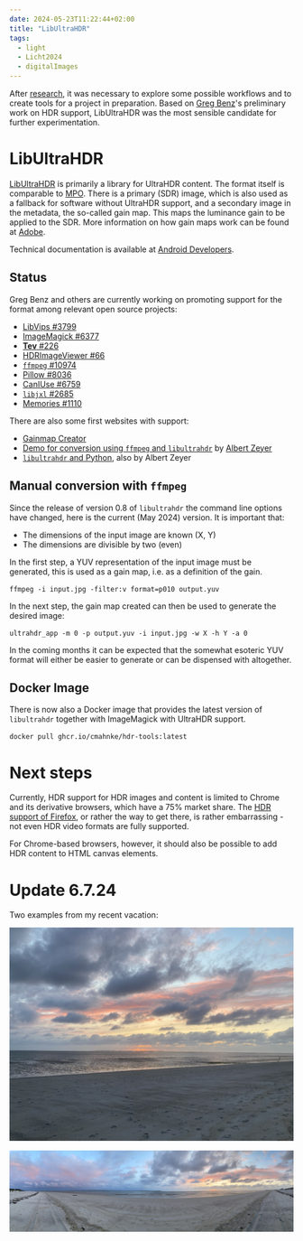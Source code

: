 ```yaml
---
date: 2024-05-23T11:22:44+02:00
title: "LibUltraHDR"
tags:
  - light
  - Licht2024
  - digitalImages
---
```


After [research](/post/hdr-awesome-list/), it was necessary to explore some possible workflows and to create tools for a project in preparation. Based on [Greg Benz](https://gregbenzphotography.com/hdr/)'s preliminary work on HDR support, LibUltraHDR was the most sensible candidate for further experimentation.
<!--more-->

# LibUltraHDR

[LibUltraHDR](https://github.com/google/libultrahdr) is primarily a library for UltraHDR content. The format itself is comparable to [MPO](https://en.wikipedia.org/wiki/JPEG#JPEG_Multi-Picture_Format). There is a primary (SDR) image, which is also used as a fallback for software without UltraHDR support, and a secondary image in the metadata, the so-called gain map. This maps the luminance gain to be applied to the SDR. More information on how gain maps work can be found at [Adobe](https://helpx.adobe.com/camera-raw/using/gain-map.html).

Technical documentation is available at [Android Developers](https://developer.android.com/media/platform/hdr-image-format).

## Status
Greg Benz and others are currently working on promoting support for the format among relevant open source projects:
- [LibVips #3799](https://github.com/libvips/libvips/issues/3799)
- [ImageMagick #6377](https://github.com/ImageMagick/ImageMagick/issues/6377)
- [**Tev** #226](https://github.com/Tom94/tev/issues/226)
- [HDRImageViewer #66](https://github.com/13thsymphony/HDRImageViewer/issues/66)
- [`ffmpeg` #10974](https://trac.ffmpeg.org/ticket/10974)
- [Pillow #8036](https://github.com/python-pillow/Pillow/issues/8036)
- [CanIUse #6759](https://github.com/Fyrd/caniuse/issues/6759)
- [`libjxl` #2685](https://github.com/libjxl/libjxl/issues/2685)
- [Memories #1110](https://github.com/pulsejet/memories/issues/1110)

There are also some first websites with support:
* [Gainmap Creator](https://gainmap-creator.monogrid.com/)
* [Demo for conversion using `ffmpeg` and `libultrahdr`](https://github.com/albertz/playground/wiki/HDR-demo) by [Albert Zeyer](https://github.com/albertz)
* [`libultrahdr` and Python](https://github.com/albertz/playground/blob/master/ultrahdr.py), also by Albert Zeyer

## Manual conversion with `ffmpeg`

Since the release of version 0.8 of `libultrahdr` the command line options have changed, here is the current (May 2024) version. It is important that:
* The dimensions of the input image are known (X, Y)
* The dimensions are divisible by two (even)

In the first step, a YUV representation of the input image must be generated, this is used as a gain map, i.e. as a definition of the gain.

```
ffmpeg -i input.jpg -filter:v format=p010 output.yuv
```

In the next step, the gain map created can then be used to generate the desired image:
```
ultrahdr_app -m 0 -p output.yuv -i input.jpg -w X -h Y -a 0
```

In the coming months it can be expected that the somewhat esoteric YUV format will either be easier to generate or can be dispensed with altogether.

## Docker Image

There is now also a Docker image that provides the latest version of `libultrahdr` together with ImageMagick with UltraHDR support.

```
docker pull ghcr.io/cmahnke/hdr-tools:latest
```

# Next steps

Currently, HDR support for HDR images and content is limited to Chrome and its derivative browsers, which have a 75% market share. The [HDR support of Firefox](https://bugzilla.mozilla.org/show_bug.cgi?id=hdr), or rather the way to get there, is rather embarrassing - not even HDR video formats are fully supported.

For Chrome-based browsers, however, it should also be possible to add HDR content to HTML canvas elements.

# Update 6.7.24

Two examples from my recent vacation:

[![Sunset over Hörnum](./img/IMG_5255-m.hdr.jpeg)](./img/IMG_5255.hdr.jpeg)

[![Sunset on Föhr](./img/IMG_5256-m.hdr.jpeg)](./img/IMG_5256.hdr.jpeg)
